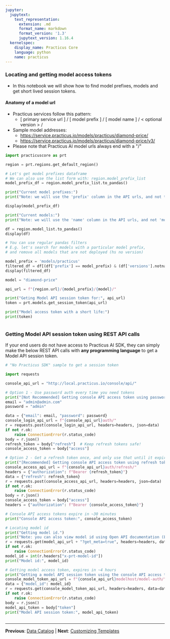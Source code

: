 ```yaml
---
jupyter:
  jupytext:
    text_representation:
      extension: .md
      format_name: markdown
      format_version: '1.3'
      jupytext_version: 1.16.4
  kernelspec:
    display_name: Practicus Core
    language: python
    name: practicus
---
```


### Locating and getting model access tokens

- In this notebook we will show how to find model prefixes, models and get short lived session tokens.

#### Anatomy of a model url 

- Practicus services follow this pattern:
    - [ primary service url ] / [ model prefix ] / [ model name ] / < optional version > /
- Sample model addresses:
    - https://service.practicus.io/models/practicus/diamond-price/
    - https://service.practicus.io/models/practicus/diamond-price/v3/
- Please note that Practicus AI model urls always end with a "/" 

```python
import practicuscore as prt 

region = prt.regions.get_default_region()
```

```python
# Let's get model prefixes dataframe
# We can also use the list form with: region.model_prefix_list 
model_prefix_df = region.model_prefix_list.to_pandas()

print("Current model prefixes:")
print("Note: we will use the 'prefix' column in the API urls, and not the 'key'.")

display(model_prefix_df)
```

```python
print("Current models:")
print("Note: we will use the 'name' column in the API urls, and not 'model_id'")

df = region.model_list.to_pandas()
display(df)
```

```python
# You can use regular pandas filters
# E.g. let's search for models with a particular model prefix, 
# and remove all models that are not deployed (hs no version)

model_prefix = 'models/practicus'
filtered_df = df[(df['prefix'] == model_prefix) & (df['versions'].notna())]
display(filtered_df)
```

```python
model = "diamond-price"

api_url = f"{region.url}/{model_prefix}/{model}/"

print("Geting Model API session token for:", api_url)
token = prt.models.get_session_token(api_url)

print("Model access token with a short life:")
print(token)
```

```python

```

### Getting Model API session token using REST API calls
If your end users do not have access to Practicus AI SDK, they can simply make the below REST API calls with **any programming language** to get a Model API session token.

```python
# "No Practicus SDK" sample to get a session token

import requests

console_api_url = "http://local.practicus.io/console/api/"

# Option 1 - Use password auth every time you need tokens
print("[Not Recommended] Getting console API access token using password.")
email = "admin@admin.com"
password = "admin"

data = {"email": email, "password": password}
console_login_api_url = f"{console_api_url}auth/"
r = requests.post(console_login_api_url, headers=headers, json=data)
if not r.ok:
    raise ConnectionError(r.status_code)
body = r.json()
refresh_token = body["refresh"]  # Keep refresh tokens safe!
console_access_token = body["access"] 

# Option 2 - Get a refresh token once, and only use that until it expires in ~3 months
print("[Recommended] Getting console API access token using refresh token")
console_access_api_url = f"{console_api_url}auth/refresh/"
headers = {"authorization": f"Bearer {refresh_token}"}
data = {"refresh": refresh_token}
r = requests.post(console_access_api_url, headers=headers, json=data)
if not r.ok:
    raise ConnectionError(r.status_code)
body = r.json()
console_access_token = body["access"]
headers = {"authorization": f"Bearer {console_access_token}"}

# Console API access tokens expire in ~30 minutes
print("Console API access token:", console_access_token)

# Locating model id
print("Getting model id.")
print("Note: you can also view model id using Open API documentation (E.g. https://../models/redoc/), or using Practicus AI App.")
r = requests.get(model_api_url + "?get_meta=true", headers=headers, data=data)
if not r.ok:
    raise ConnectionError(r.status_code)
model_id = int(r.headers["x-prt-model-id"])
print("Model id:", model_id)

# Getting model access token, expires in ~4 hours
print("Getting a model API session token using the console API access token") 
console_model_token_api_url = f"{console_api_url}modelhost/model-auth/"
data = {"model_id": model_id}
r = requests.get(console_model_token_api_url, headers=headers, data=data)
if not r.ok:
    raise ConnectionError(r.status_code)
body = r.json()
model_api_token = body["token"]
print("Model API session token:", model_api_token) 
```

```python

```


---

**Previous**: [Data Catalog](data-catalog.md) | **Next**: [Customizing Templates](customizing-templates.md)
